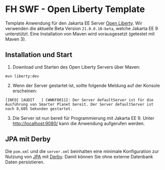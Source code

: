 # FH SWF - Open Liberty Template

Template Anwendung für den Jakarta EE Server [Open Liberty](https://openliberty.io/).
Wir verwenden die aktuelle Beta Version `21.0.0.10-beta`, welche Jakarta EE 9 unterstützt.
Eine Installation von Maven wird vorausgesetzt (getestet mit Maven 3).

## Installation und Start

1. Download und Starten des Open Liberty Servers über Maven:

```shell
mvn liberty:dev
```

2. Wenn der Server gestartet ist, sollte folgende Meldung auf der Konsole erscheinen:

```
[INFO] [AUDIT   ] CWWKF0011I: Der Server defaultServer ist für die Ausführung von Smarter Planet bereit. Der Server defaultServer ist nach 8,605 Sekunden gestartet.
```

3. Die Server ist nun bereit für Programmierung mit Jakarta EE 9.
   Unter [http://localhost:9080/](http://localhost:9080/) kann die Anwendung aufgerufen werden.

## JPA mit Derby

Die `pom.xml` und die `server.xml` beinhalten eine minimale Konfiguration zur Nutzung von [JPA](https://jakarta.ee/specifications/persistence/3.0/) 
mit [Derby](http://db.apache.org/derby/). Damit können Sie ohne externe Datenbank Daten persistieren.
